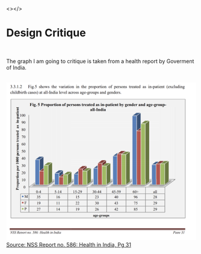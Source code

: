 <></>
<h1>Design Critique</h1>
<br>
<p></p>
<p>The graph I am going to critique is taken from a health report by Goverment of India.</p>
<br>
<img src="graph.png" >
<br>
<a href="http://mospi.nic.in/sites/default/files/publication_reports/NSS%20Report%20no.%20586%20Health%20in%20India.pdf">Source: NSS Report no. 586: Health in India, Pg 31</a>
<br>


